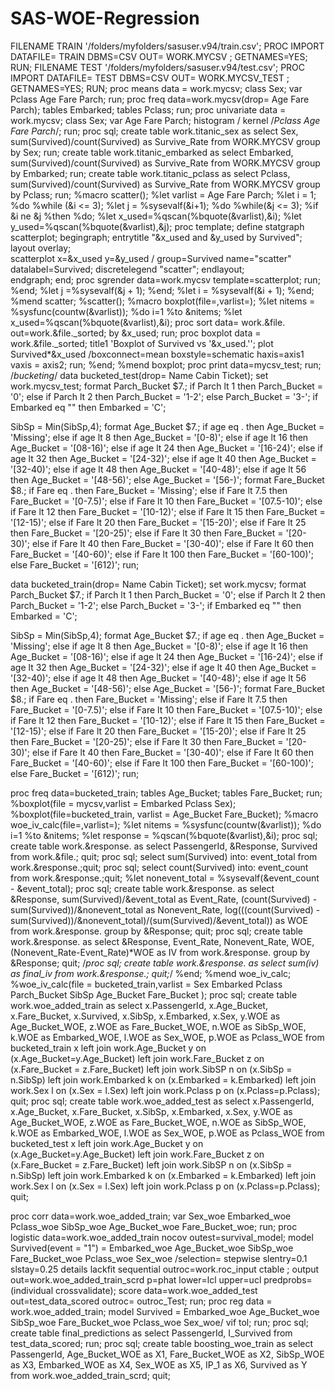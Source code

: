 # SAS-WOE-Regression
FILENAME TRAIN '/folders/myfolders/sasuser.v94/train.csv';
PROC IMPORT
DATAFILE= TRAIN
DBMS=CSV
OUT= WORK.MYCSV ;
GETNAMES=YES;
RUN;
FILENAME TEST '/folders/myfolders/sasuser.v94/test.csv';
PROC IMPORT
DATAFILE= TEST
DBMS=CSV
OUT= WORK.MYCSV_TEST ;
GETNAMES=YES;
RUN;
proc means data = work.mycsv;
class Sex;
var Pclass Age Fare Parch;
run;
proc freq data=work.mycsv(drop= Age Fare Parch);
tables Embarked;
tables Pclass;
run;
proc univariate data = work.mycsv;
class Sex;
var Age Fare Parch;
histogram / kernel /*Pclass Age Fare Parch*/;
run;
proc sql;
create table work.titanic_sex as select
	Sex,
	sum(Survived)/count(Survived) as Survive_Rate from WORK.MYCSV group by Sex;
run;
create table work.titanic_embarked as select
	Embarked,
	sum(Survived)/count(Survived) as Survive_Rate from WORK.MYCSV group by Embarked;
run;
create table work.titanic_pclass as select
	Pclass,
	sum(Survived)/count(Survived) as Survive_Rate from WORK.MYCSV group by Pclass;
run;
%macro scatter();
%let varlist = Age Fare Parch;
%let i = 1;
%do %while (&i <= 3);
	%let j = %sysevalf(&i+1);
	%do %while(&j <= 3);
	 %if &i ne &j %then %do;
	 	%let x_used=%qscan(%bquote(&varlist),&i);
	 	%let y_used=%qscan(%bquote(&varlist),&j);
		proc template;
  			define statgraph scatterplot;
    			begingraph; 
      				entrytitle "&x_used and &y_used by Survived"; 
      					layout overlay; 	 
       						 scatterplot x=&x_used y=&y_used / 
          					 group=Survived name="scatter" datalabel=Survived;
        					 discretelegend "scatter";
      					endlayout;	
    			endgraph;
    			end;
    			proc sgrender data=work.mycsv template=scatterplot;
run;
      %end;
    %let j =%sysevalf(&j + 1);
	%end;
%let i = %sysevalf(&i + 1);
%end;
%mend scatter;
%scatter();
%macro boxplot(file=,varlist=);
%let nitems = %sysfunc(countw(&varlist));
%do i=1 %to &nitems;
			%let x_used=%qscan(%bquote(&varlist),&i);
			proc sort data= work.&file. out=work.&file._sorted;
			by &x_used;
			run;
	 		proc boxplot data = work.&file._sorted;
  			title1 'Boxplot of Survived vs '&x_used.'';
  			plot Survived*&x_used /boxconnect=mean boxstyle=schematic haxis=axis1 vaxis = axis2;
			run;
%end;
%mend boxplot;
proc print data=mycsv_test;
run;
/*bucketing*/
data bucketed_test(drop= Name Cabin Ticket);
set work.mycsv_test;
format Parch_Bucket $7.;
if Parch lt 1 then Parch_Bucket = '0';
else if Parch lt 2 then Parch_Bucket =  '1-2';
else Parch_Bucket =  '3-';
if Embarked eq "" then Embarked = 'C';

SibSp = Min(SibSp,4);
format Age_Bucket $7.;
if age eq . then Age_Bucket = 'Missing';
else if age lt 8 then Age_Bucket = '[0-8)';
else if age lt 16 then Age_Bucket =  '[08-16)';
else if age lt 24 then Age_Bucket =  '[16-24)';
else if age lt 32 then Age_Bucket =  '[24-32)';
else if age lt 40 then Age_Bucket =  '[32-40)';
else if age lt 48 then Age_Bucket =  '[40-48)';
else if age lt 56 then Age_Bucket =  '[48-56)';
else Age_Bucket = '[56-)';
format Fare_Bucket $8.;
if Fare eq . then Fare_Bucket = 'Missing';
else if Fare lt 7.5 then Fare_Bucket = '[0-7.5)';
else if Fare lt 10 then Fare_Bucket = '[07.5-10)';
else if Fare lt 12 then Fare_Bucket = '[10-12)';
else if Fare lt 15 then Fare_Bucket = '[12-15)';
else if Fare lt 20 then Fare_Bucket = '[15-20)';
else if Fare lt 25 then Fare_Bucket = '[20-25)';
else if Fare lt 30 then Fare_Bucket = '[20-30)';
else if Fare lt 40 then Fare_Bucket = '[30-40)';
else if Fare lt 60 then Fare_Bucket = '[40-60)';
else if Fare lt 100 then Fare_Bucket = '[60-100)';
else Fare_Bucket = '[612)';
run;


data bucketed_train(drop= Name Cabin Ticket);
set work.mycsv;
format Parch_Bucket $7.;
if Parch lt 1 then Parch_Bucket = '0';
else if Parch lt 2 then Parch_Bucket =  '1-2';
else Parch_Bucket =  '3-';
if Embarked eq "" then Embarked = 'C';

SibSp = Min(SibSp,4);
format Age_Bucket $7.;
if age eq . then Age_Bucket = 'Missing';
else if age lt 8 then Age_Bucket = '[0-8)';
else if age lt 16 then Age_Bucket =  '[08-16)';
else if age lt 24 then Age_Bucket =  '[16-24)';
else if age lt 32 then Age_Bucket =  '[24-32)';
else if age lt 40 then Age_Bucket =  '[32-40)';
else if age lt 48 then Age_Bucket =  '[40-48)';
else if age lt 56 then Age_Bucket =  '[48-56)';
else Age_Bucket = '[56-)';
format Fare_Bucket $8.;
if Fare eq . then Fare_Bucket = 'Missing';
else if Fare lt 7.5 then Fare_Bucket = '[0-7.5)';
else if Fare lt 10 then Fare_Bucket = '[07.5-10)';
else if Fare lt 12 then Fare_Bucket = '[10-12)';
else if Fare lt 15 then Fare_Bucket = '[12-15)';
else if Fare lt 20 then Fare_Bucket = '[15-20)';
else if Fare lt 25 then Fare_Bucket = '[20-25)';
else if Fare lt 30 then Fare_Bucket = '[20-30)';
else if Fare lt 40 then Fare_Bucket = '[30-40)';
else if Fare lt 60 then Fare_Bucket = '[40-60)';
else if Fare lt 100 then Fare_Bucket = '[60-100)';
else Fare_Bucket = '[612)';
run;

proc freq data=bucketed_train;
tables Age_Bucket;
tables Fare_Bucket;
run;
%boxplot(file = mycsv,varlist = Embarked Pclass Sex);
%boxplot(file=bucketed_train, varlist = Age_Bucket Fare_Bucket);
%macro woe_iv_calc(file=,varlist=);
%let nitems = %sysfunc(countw(&varlist));
%do i=1 %to &nitems;
	%let response = %qscan(%bquote(&varlist),&i);
	proc sql;
	create table work.&response. as select
	PassengerId,
	&Response,
	Survived
	from work.&file.;
	quit;
	proc sql;
	select sum(Survived) into: event_total from work.&response.;quit;
	proc sql;
	select count(Survived) into: event_count from work.&response.;quit;
	%let nonevent_total = %sysevalf(&event_count - &event_total);
	proc sql;
	create table work.&response. as select
	&Response,
	sum(Survived)/&event_total as Event_Rate,
	(count(Survived) - sum(Survived))/&nonevent_total as Nonevent_Rate,
	log(((count(Survived) - sum(Survived))/&nonevent_total)/(sum(Survived)/&event_total)) as WOE
	from work.&response.
	group by &Response;
	quit;
	proc sql;
	create table work.&response. as select
	&Response,
	Event_Rate,
	Nonevent_Rate,
	WOE,
	(Nonevent_Rate-Event_Rate)*WOE as IV
	from work.&response.
	group by &Response;
	quit;
	/*proc sql;
	create table work.&response. as select
	sum(iv) as final_iv
	from work.&response.;
	quit;*/
%end;
%mend woe_iv_calc;
%woe_iv_calc(file = bucketed_train,varlist = Sex Embarked Pclass Parch_Bucket SibSp Age_Bucket Fare_Bucket );
proc sql;
create table work.woe_added_train as select
x.PassengerId,
x.Age_Bucket,
x.Fare_Bucket,
x.Survived,
x.SibSp,
x.Embarked,
x.Sex,
y.WOE as Age_Bucket_WOE,
z.WOE as Fare_Bucket_WOE,
n.WOE as SibSp_WOE,
k.WOE as Embarked_WOE,
l.WOE as Sex_WOE,
p.WOE as Pclass_WOE
from bucketed_train x left join work.Age_Bucket y on (x.Age_Bucket=y.Age_Bucket)
left join work.Fare_Bucket z on (x.Fare_Bucket = z.Fare_Bucket)
left join work.SibSP n on (x.SibSp = n.SibSp)
left join work.Embarked k on (x.Embarked = k.Embarked)
left join work.Sex l on (x.Sex = l.Sex)
left join work.Pclass p on (x.Pclass=p.Pclass); quit;
proc sql;
create table work.woe_added_test as select
x.PassengerId,
x.Age_Bucket,
x.Fare_Bucket,
x.SibSp,
x.Embarked,
x.Sex,
y.WOE as Age_Bucket_WOE,
z.WOE as Fare_Bucket_WOE,
n.WOE as SibSp_WOE,
k.WOE as Embarked_WOE,
l.WOE as Sex_WOE,
p.WOE as Pclass_WOE
from bucketed_test x left join work.Age_Bucket y on (x.Age_Bucket=y.Age_Bucket)
left join work.Fare_Bucket z on (x.Fare_Bucket = z.Fare_Bucket)
left join work.SibSP n on (x.SibSp = n.SibSp)
left join work.Embarked k on (x.Embarked = k.Embarked)
left join work.Sex l on (x.Sex = l.Sex)
left join work.Pclass p on (x.Pclass=p.Pclass); quit;

proc corr data=work.woe_added_train;
var Sex_woe Embarked_woe Pclass_woe SibSp_woe Age_Bucket_woe Fare_Bucket_woe;
run;
proc logistic data=work.woe_added_train nocov outest=survival_model;
model Survived(event = "1") = Embarked_woe Age_Bucket_woe SibSp_woe Fare_Bucket_woe Pclass_woe Sex_woe
/selection= stepwise slentry=0.1 slstay=0.25 details lackfit sequential  outroc=work.roc_input ctable  ;
output out=work.woe_added_train_scrd  p=phat lower=lcl upper=ucl
             predprobs=(individual crossvalidate);
score data=work.woe_added_test out=test_data_scored outroc= outroc_Test;
run;
proc reg data = work.woe_added_train;
model Survived = Embarked_woe Age_Bucket_woe SibSp_woe Fare_Bucket_woe Pclass_woe Sex_woe/ vif tol;
run;
proc sql;
create table final_predictions as select
PassengerId,
I_Survived 
from test_data_scored;
run;
proc sql;
create table boosting_woe_train as select
PassengerId,
Age_Bucket_WOE as X1,
Fare_Bucket_WOE as X2,
SibSp_WOE as X3,
Embarked_WOE as X4,
Sex_WOE as X5,
IP_1 as X6,
Survived as Y from work.woe_added_train_scrd; quit;







